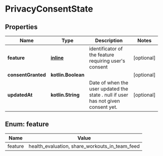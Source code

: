 
# PrivacyConsentState

## Properties
Name | Type | Description | Notes
------------ | ------------- | ------------- | -------------
**feature** | [**inline**](#FeatureEnum) | identificator of the feature requiring user&#39;s consent |  [optional]
**consentGranted** | **kotlin.Boolean** |  |  [optional]
**updatedAt** | **kotlin.String** | Date of when the user updated the state . null if user has not given consent yet. |  [optional]


<a name="FeatureEnum"></a>
## Enum: feature
Name | Value
---- | -----
feature | health_evaluation, share_workouts_in_team_feed



